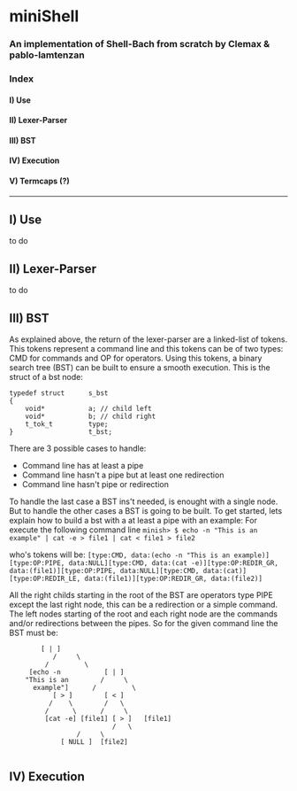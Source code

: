 # miniShell
### An implementation of Shell-Bach from scratch by Clemax & pablo-lamtenzan

### Index
#### I) Use
#### II) Lexer-Parser
#### III) BST
#### IV) Execution
#### V) Termcaps (?)
--------------------------------------------------------------------------------------------------------------------------------------------------------------------

## I) Use
 to do
 
## II) Lexer-Parser
to do

## III) BST

As explained above, the return of the lexer-parser are a linked-list of tokens. This tokens represent a command line and this tokens can be of two types: CMD for commands and OP for operators. Using this tokens, a binary search tree (BST) can be built to ensure a smooth execution.
This is the struct of a bst node:
```
typedef struct      s_bst
{
	void*           a; // child left
	void*           b; // child right
	t_tok_t         type;
}                   t_bst;
```
There are 3 possible cases to handle:
- Command line has at least a pipe
- Command line hasn't a pipe but at least one redirection
- Command line hasn't pipe or redirection

To handle the last case a BST ins't needed, is enought with a single node. But to handle the other cases a BST is going to be built.
To get started, lets explain how to build a bst with a at least a pipe with an example:
For execute the following command line ```minish> $ echo -n "This is an example" | cat -e > file1 | cat < file1 > file2```

who's tokens will be:
```[type:CMD, data:(echo -n "This is an example)][type:OP:PIPE, data:NULL][type:CMD, data:(cat -e)][type:OP:REDIR_GR, data:(file1)][type:OP:PIPE, data:NULL][type:CMD, data:(cat)][type:OP:REDIR_LE, data:(file1)][type:OP:REDIR_GR, data:(file2)]```

All the right childs starting in the root of the BST are operators type PIPE except the last right node, this can be a redirection or a simple command. The left nodes starting of the root and each right node are the commands and/or redirections between the pipes. So for the given command line the BST must be:
```
		[ | ]
	       /     \
	     /	       \
     [echo -n           [ | ]
    "This is an	       /     \
      example"]      /         \
		   [ > ]        [ < ]
		  /    \        /   \
		 /      \      /     \
	     [cat -e] [file1] [ > ]   [file1]
	     	              /   \
			     /     \
			 [ NULL ]  [file2]
			 
```


## IV) Execution

